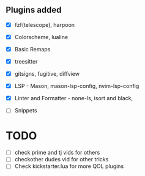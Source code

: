 ## Plugins added
- [x] fzf(telescope), harpoon
- [x] Colorscheme, lualine
- [x] Basic Remaps
- [x] treesitter
- [x] gitsigns, fugitive, diffview
- [x] LSP - Mason, mason-lsp-config, nvim-lsp-config
- [x] Linter and Formatter - none-ls, isort and black,
- [ ] Snippets



# TODO
- [ ] check prime and tj vids for others
- [ ] checkother dudes vid for other tricks
- [ ] Check kickstarter.lua for more QOL plugins
